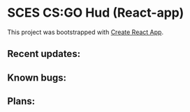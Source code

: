 # SCES CS:GO Hud (React-app)

This project was bootstrapped with [Create React App](https://github.com/facebook/create-react-app).

## Recent updates:

## Known bugs:

## Plans:

